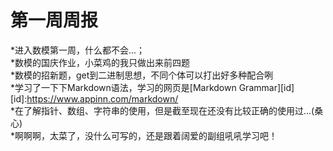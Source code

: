 第一周周报
=
*进入数模第一周，什么都不会...；<br/>
*数模的国庆作业，小菜鸡的我只做出来前四题<br/>
*数模的招新题，get到二进制思想，不同个体可以打出好多种配合咧<br/>
*学习了一下下Markdown语法，学习的网页是[Markdown Grammar][id]<br/>
  [id]:https://www.appinn.com/markdown/<br/>
*在了解指针、数组、字符串的使用，但是截至现在还没有比较正确的使用过...(桑心)<br/>
*啊啊啊，太菜了，没什么可写的，还是跟着阔爱的副组吼吼学习吧！
